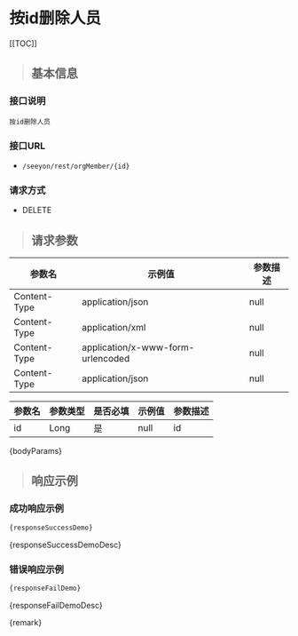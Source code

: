 # 按id删除人员

[[TOC]]

>## 基本信息

### 接口说明
```text
按id删除人员
```

### 接口URL

- `/seeyon/rest/orgMember/{id}`

### 请求方式
- DELETE

>## 请求参数

参数名 | 示例值 | 参数描述 
 --- | --- | ---
Content-Type|application/json|null
Content-Type|application/xml|null
Content-Type|application/x-www-form-urlencoded|null
Content-Type|application/json|null




参数名 | 参数类型 | 是否必填 | 示例值 | 参数描述 
 ---| ---| --- | --- | --- 
id|Long|是|null|id

{bodyParams}

> ## 响应示例

### 成功响应示例
```javascript
{responseSuccessDemo}
```

{responseSuccessDemoDesc}

### 错误响应示例
```javascript
{responseFailDemo}
```

{responseFailDemoDesc}


{remark}